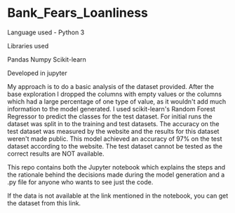 # Bank_Fears_Loanliness

Language used - Python 3

Libraries used 

Pandas
Numpy
Scikit-learn

Developed in jupyter

My approach is to do a basic analysis of the dataset provided. After the base exploration I dropped the columns with empty values or the columns which had a large percentage of one type of value, as it wouldn't add much information to the model generated. I used scikit-learn's Random Forest Regressor to predict the classes for the test dataset. 
For initial runs the dataset was split in to the training and test datasets. The accuracy on the test dataset was measured by the website and the results for this dataset weren't made public. This model achieved an accuracy of 97% on the test dataset according to the website. The test dataset cannot be tested as the correct results are NOT available. 


This repo contains both the Jupyter notebook which explains the steps and the rationale behind the decisions made during the model generation and a .py file for anyone who wants to see just the code. 

If the data is not available at the link mentioned in the notebook, you can get the dataset from this link.
